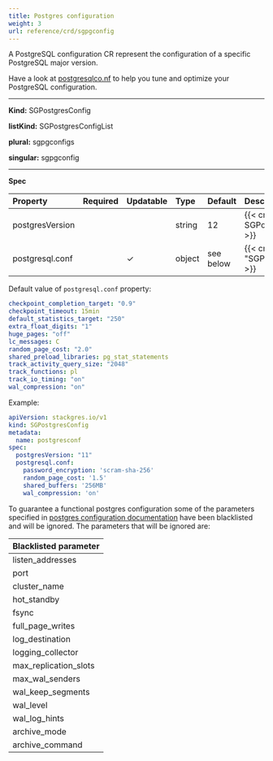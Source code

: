 ```yaml
---
title: Postgres configuration
weight: 3
url: reference/crd/sgpgconfig
---
```


A PostgreSQL configuration CR represent the configuration of a specific PostgreSQL major
 version.

Have a look at [postgresqlco.nf](https://postgresqlco.nf) to help you tune and optimize your
 PostgreSQL configuration.

___

**Kind:** SGPostgresConfig

**listKind:** SGPostgresConfigList

**plural:** sgpgconfigs

**singular:** sgpgconfig
___

**Spec**

| Property        | Required | Updatable | Type   | Default   | Description |
|:----------------|----------|-----------|:-------|:----------|:------------|
| postgresVersion |          |           | string | 12        | {{< crd-field-description SGPostgresConfig.spec.postgresVersion >}} |
| postgresql.conf |          | ✓         | object | see below | {{< crd-field-description "SGPostgresConfig.spec.postgresql\.conf" >}} |

Default value of `postgresql.conf` property:

```yaml
checkpoint_completion_target: "0.9"
checkpoint_timeout: 15min
default_statistics_target: "250"
extra_float_digits: "1"
huge_pages: "off"
lc_messages: C
random_page_cost: "2.0"
shared_preload_libraries: pg_stat_statements
track_activity_query_size: "2048"
track_functions: pl
track_io_timing: "on"
wal_compression: "on"
```

Example:

```yaml
apiVersion: stackgres.io/v1
kind: SGPostgresConfig
metadata:
  name: postgresconf
spec:
  postgresVersion: "11"
  postgresql.conf:
    password_encryption: 'scram-sha-256'
    random_page_cost: '1.5'
    shared_buffers: '256MB'
    wal_compression: 'on'
```

To guarantee a functional postgres configuration some of the parameters specified in
 [postgres configuration documentation](https://www.postgresql.org/docs/12/runtime-config.html)
 have been blacklisted and will be ignored. The parameters that will be ignored are:

| Blacklisted parameter   |
|:------------------------|
| listen_addresses        |
| port                    |
| cluster_name            |
| hot_standby             |
| fsync                   |
| full_page_writes        |
| log_destination         |
| logging_collector       |
| max_replication_slots   |
| max_wal_senders         |
| wal_keep_segments       |
| wal_level               |
| wal_log_hints           |
| archive_mode            |
| archive_command         |
